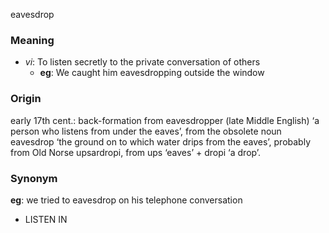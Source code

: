eavesdrop
### Meaning
+ _vi_: To listen secretly to the private conversation of others
	+ __eg__: We caught him eavesdropping outside the window

### Origin

early 17th cent.: back-formation from eavesdropper (late Middle English) ‘a person who listens from under the eaves’, from the obsolete noun eavesdrop ‘the ground on to which water drips from the eaves’, probably from Old Norse upsardropi, from ups ‘eaves’ + dropi ‘a drop’.

### Synonym

__eg__: we tried to eavesdrop on his telephone conversation

+ LISTEN IN


